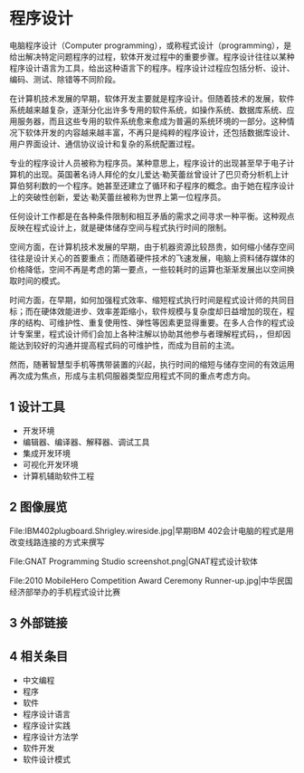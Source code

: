 # 程序设计



电脑程序设计（Computer programming），或称程式设计（programming），是给出解决特定问题程序的过程，软体开发过程中的重要步骤。程序设计往往以某种程序设计语言为工具，给出这种语言下的程序。程序设计过程应包括分析、设计、编码、测试、除错等不同阶段。

在计算机技术发展的早期，软体开发主要就是程序设计。但随着技术的发展，软件系统越来越复杂，逐渐分化出许多专用的软件系统，如操作系统、数据库系统、应用服务器，而且这些专用的软件系统愈来愈成为普遍的系统环境的一部分。这种情况下软体开发的内容越来越丰富，不再只是纯粹的程序设计，还包括数据库设计、用户界面设计、通信协议设计和复杂的系统配置过程。

专业的程序设计人员被称为程序员。某种意思上，程序设计的出现甚至早于电子计算机的出现。英国著名诗人拜伦的女儿爱达·勒芙蕾丝曾设计了巴贝奇分析机上计算伯努利数的一个程序。她甚至还建立了循环和子程序的概念。由于她在程序设计上的突破性创新，爱达·勒芙蕾丝被称为世界上第一位程序员。

任何设计工作都是在各种条件限制和相互矛盾的需求之间寻求一种平衡。这种观点反映在程式设计上，就是硬体储存空间与程式执行时间的限制。

空间方面，在计算机技术发展的早期，由于机器资源比较昂贵，如何缩小储存空间往往是设计关心的首要重点；而随着硬件技术的飞速发展，电脑上资料储存媒体的价格降低，空间不再是考虑的第一要点，一些较耗时的运算也渐渐发展出以空间换取时间的模式。

时间方面，在早期，如何加强程式效率、缩短程式执行时间是程式设计师的共同目标；而在硬体效能进步、效率差距缩小，软件规模与复杂度却日益增加的现在，程序的结构、可维护性、重复使用性、弹性等因素更显得重要。在多人合作的程式设计专案里，程式设计师们会加上各种注解以协助其他参与者理解程式码，，但却因能达到较好的沟通并提高程式码的可维护性，而成为目前的主流。

然而，随著智慧型手机等携带装置的兴起，执行时间的缩短与储存空间的有效运用再次成为焦点，形成与主机伺服器类型应用程式不同的重点考虑方向。



## 1 设计工具

* 开发环境
 * 编辑器、编译器、解释器、调试工具
 * 集成开发环境
 * 可视化开发环境
 * 计算机辅助软件工程



## 2 图像展览

File:IBM402plugboard.Shrigley.wireside.jpg|早期IBM 402会计电脑的程式是用改变线路连接的方式来撰写

File:GNAT Programming Studio screenshot.png|GNAT程式设计软体

File:2010 MobileHero Competition Award Ceremony Runner-up.jpg|中华民国经济部举办的手机程式设计比赛



## 3 外部链接



## 4 相关条目

* 中文编程
* 程序
* 软件
* 程序设计语言
* 程序设计实践
* 程序设计方法学
* 软件开发
* 软件设计模式

	



